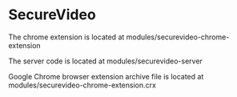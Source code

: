 # SecureVideo

The chrome extension is located at
modules/securevideo-chrome-extension

The server code is located at 
modules/securevideo-server

Google Chrome browser extension archive file is located at
modules/securevideo-chrome-extension.crx
